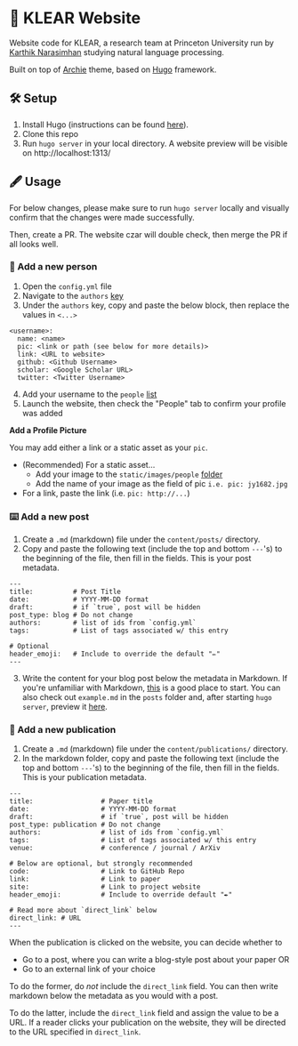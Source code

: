 # 🤖 KLEAR Website

Website code for KLEAR, a research team at Princeton University run by [Karthik Narasimhan](https://www.cs.princeton.edu/~karthikn/) studying natural language processing.

Built on top of [Archie](https://github.com/athul/archie) theme, based on [Hugo](https://gohugo.io/) framework.

## 🛠️ Setup

1. Install Hugo (instructions can be found [here](https://gohugo.io/getting-started/installing/)).
2. Clone this repo
3. Run `hugo server` in your local directory. A website preview will be visible on http://localhost:1313/

## 🖋️ Usage

For below changes, please make sure to run `hugo server` locally and visually confirm that the changes were made successfully.

Then, create a PR. The website czar will double check, then merge the PR if all looks well.

### 👋 Add a new person

1. Open the `config.yml` file
2. Navigate to the `authors` [key](https://github.com/carlosejimenez/lab-website/blob/main/config.yml#L12)
3. Under the `authors` key, copy and paste the below block, then replace the values in `<...>`
```
<username>:
  name: <name>
  pic: <link or path (see below for more details)>
  link: <URL to website>
  github: <Github Username>
  scholar: <Google Scholar URL>
  twitter: <Twitter Username>
```
4. Add your username to the `people` [list](https://github.com/carlosejimenez/lab-website/blob/main/content/people.md)
5. Launch the website, then check the "People" tab to confirm your profile was added

**Add a Profile Picture**

You may add either a link or a static asset as your `pic`.

- (Recommended) For a static asset...
  - Add your image to the `static/images/people` [folder](https://github.com/carlosejimenez/lab-website/tree/main/static/images/people)
  - Add the name of your image as the field of pic `i.e. pic: jy1682.jpg`
- For a link, paste the link (i.e. `pic: http://...`)

### ⌨️ Add a new post

1. Create a `.md` (markdown) file under the `content/posts/` directory.
2. Copy and paste the following text (include the top and bottom `---`'s) to the beginning of the file, then fill in the fields. This is your post metadata.
```
---
title:          # Post Title
date:           # YYYY-MM-DD format
draft:          # if `true`, post will be hidden
post_type: blog # Do not change
authors:        # list of ids from `config.yml`
tags:           # List of tags associated w/ this entry

# Optional
header_emoji:   # Include to override the default "✏️"
---
```
3. Write the content for your blog post below the metadata in Markdown. If you're unfamiliar with Markdown, [this]() is a good place to start. You can also check out `example.md` in the `posts` folder and, after starting `hugo server`, preview it [here](http://localhost:1313/posts/example/).

### 📜 Add a new publication

1. Create a `.md` (markdown) file under the `content/publications/` directory.
2. In the markdown folder, copy and paste the following text (include the top and bottom `---`'s) to the beginning of the file, then fill in the fields. This is your publication metadata.
```
---
title:                 # Paper title
date:                  # YYYY-MM-DD format
draft:                 # if `true`, post will be hidden
post_type: publication # Do not change
authors:               # list of ids from `config.yml`
tags:                  # List of tags associated w/ this entry
venue:                 # conference / journal / ArXiv

# Below are optional, but strongly recommended
code:                  # Link to GitHub Repo
link:                  # Link to paper
site:                  # Link to project website
header_emoji:          # Include to override default "✒️"

# Read more about `direct_link` below
direct_link: # URL
---
```

When the publication is clicked on the website, you can decide whether to
* Go to a post, where you can write a blog-style post about your paper OR
* Go to an external link of your choice

To do the former, do *not* include the `direct_link` field. You can then write markdown below the metadata as you would with a post.

To do the latter, include the `direct_link` field and assign the value to be a URL. If a reader clicks your publication on the website, they will be directed to the URL specified in `direct_link`.
